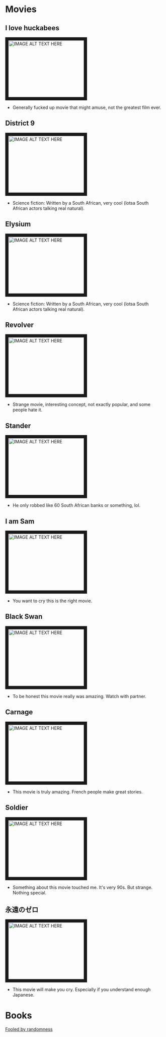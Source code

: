 # Movies
## I love huckabees
<a href="http://www.youtube.com/watch?feature=player_embedded&v=2eOLOmCjRPY
" target="_blank"><img src="http://img.youtube.com/vi/2eOLOmCjRPY/0.jpg"
alt="IMAGE ALT TEXT HERE" width="240" height="180" border="10" /></a>
- Generally fucked up movie that might amuse, not the greatest film ever.

## District 9
<a href="http://www.youtube.com/watch?feature=player_embedded&v=bAQYsOrfDaY
" target="_blank"><img src="http://img.youtube.com/vi/bAQYsOrfDaY/0.jpg"
alt="IMAGE ALT TEXT HERE" width="240" height="180" border="10" /></a>
- Science fiction: Written by a South African, very cool (lotsa South African actors talking real natural).

## Elysium
<a href="http://www.youtube.com/watch?feature=player_embedded&v=QILNSgou5BY
" target="_blank"><img src="http://img.youtube.com/vi/QILNSgou5BY/0.jpg"
alt="IMAGE ALT TEXT HERE" width="240" height="180" border="10" /></a>
- Science fiction: Written by a South African, very cool (lotsa South African actors talking real natural).

## Revolver
<a href="http://www.youtube.com/watch?feature=player_embedded&v=M9JAYfZOHms
" target="_blank"><img src="http://img.youtube.com/vi/M9JAYfZOHms/0.jpg"
alt="IMAGE ALT TEXT HERE" width="240" height="180" border="10" /></a>
- Strange movie, interesting concept, not exactly popular, and some people hate it.

## Stander
<a href="http://www.youtube.com/watch?feature=player_embedded&v=XrHtEbTr78s
" target="_blank"><img src="http://img.youtube.com/vi/XrHtEbTr78s/0.jpg"
alt="IMAGE ALT TEXT HERE" width="240" height="180" border="10" /></a>
- He only robbed like 60 South African banks or something, lol.

## I am Sam
<a href="http://www.youtube.com/watch?feature=player_embedded&v=EROTbDCr5ag
" target="_blank"><img src="http://img.youtube.com/vi/EROTbDCr5ag/0.jpg"
alt="IMAGE ALT TEXT HERE" width="240" height="180" border="10" /></a>
- You want to cry this is the right movie.

## Black Swan
<a href="http://www.youtube.com/watch?feature=player_embedded&v=5jaI1XOB-bs
" target="_blank"><img src="http://img.youtube.com/vi/5jaI1XOB-bs/0.jpg"
alt="IMAGE ALT TEXT HERE" width="240" height="180" border="10" /></a>
- To be honest this movie really was amazing. Watch with partner.

## Carnage
<a href="http://www.youtube.com/watch?feature=player_embedded&v=ZPX6-4Bo7XU
" target="_blank"><img src="http://img.youtube.com/vi/ZPX6-4Bo7XU/0.jpg"
alt="IMAGE ALT TEXT HERE" width="240" height="180" border="10" /></a>
- This movie is truly amazing. French people make great stories.

## Soldier
<a href="http://www.youtube.com/watch?feature=player_embedded&v=4oeW9sflsdg
" target="_blank"><img src="http://img.youtube.com/vi/4oeW9sflsdg/0.jpg"
alt="IMAGE ALT TEXT HERE" width="240" height="180" border="10" /></a>
- Something about this movie touched me. It's very 90s. But strange. Nothing special.

## 永遠のゼロ
<a href="http://www.youtube.com/watch?feature=player_embedded&v=gmMlWI5Z66I
" target="_blank"><img src="http://img.youtube.com/vi/gmMlWI5Z66I/0.jpg"
alt="IMAGE ALT TEXT HERE" width="240" height="180" border="10" /></a>
- This movie will make you cry. Especially if you understand enough Japanese.

# Books
[Fooled by randomness](http://www.amazon.com/Fooled-Randomness-Hidden-Markets-Incerto/dp/0812975219/ref=sr_1_1?ie=UTF8&qid=1460607982&sr=8-1&keywords=fooled+by+randomness)
